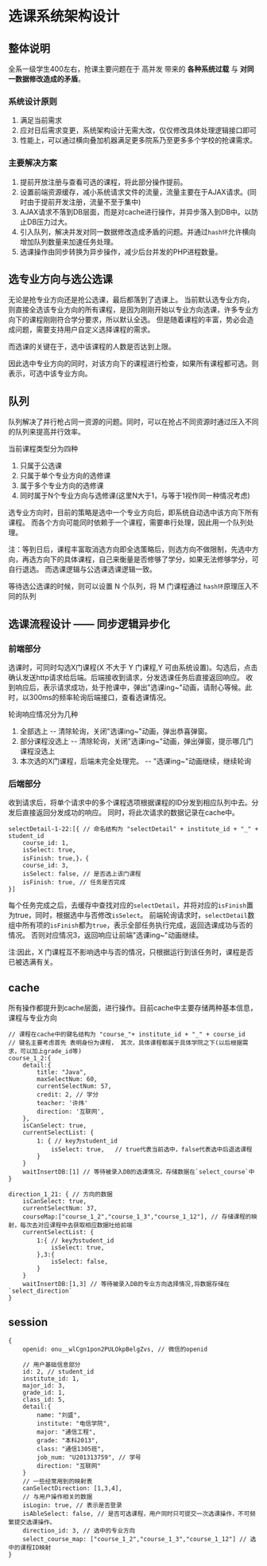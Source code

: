 # 选课系统架构设计
## 整体说明
全系一级学生400左右，抢课主要问题在于 高并发 带来的 **各种系统过载** 与 **对同一数据修改造成的矛盾**。
### 系统设计原则
1. 满足当前需求
2. 应对日后需求变更，系统架构设计无需大改，仅仅修改具体处理逻辑接口即可
3. 性能上，可以通过横向叠加机器满足更多院系乃至更多多个学校的抢课需求。
### 主要解决方案
1. 提前开放注册与查看可选的课程，将此部分操作提前。
2. 设置前端资源缓存，减小系统请求文件的流量，流量主要在于AJAX请求。(同时由于提前开发注册，流量不至于集中)
3. AJAX请求不落到DB层面，而是对cache进行操作，并异步落入到DB中。以防止DB压力过大。
4. 引入队列，解决并发对同一数据修改造成矛盾的问题。并通过`hash环`允许横向增加队列数量来加速任务处理。
5. 选课操作由同步转换为异步操作，减少后台并发的PHP进程数量。

## 选专业方向与选公选课
无论是抢专业方向还是抢公选课，最后都落到了选课上。
当前默认选专业方向，则直接全选该专业方向的所有课程，是因为刚刚开始以专业方向选课，许多专业方向下的课程刚刚符合学分要求，所以默认全选。
但是随着课程的丰富，势必会造成问题，需要支持用户自定义选择课程的需求。

而选课的关键在于，选中该课程的人数是否达到上限。

因此选中专业方向的同时，对该方向下的课程进行检查，如果所有课程都可选。则表示，可选中该专业方向。

## 队列
队列解决了并行枪占同一资源的问题。同时，可以在抢占不同资源时通过压入不同的队列来提高并行效率。

当前课程类型分为四种
1. 只属于公选课
2. 只属于单个专业方向的选修课
3. 属于多个专业方向的选修课
4. 同时属于N个专业方向与选修课(这里N大于1，与等于1视作同一种情况考虑)

选专业方向时，目前的策略是选中一个专业方向后，即系统自动选中该方向下所有课程。
而各个方向可能同时依赖于一个课程，需要串行处理，因此用一个队列处理。

注：等到日后，课程丰富取消选方向即全选策略后，则选方向不做限制，先选中方向，再选方向下的具体课程，自己来衡量是否修够了学分，如果无法修够学分，可自行退选。
而选课逻辑与公选课选课逻辑一致。

等待选公选课的时候，则可以设置 N 个队列，将 M 门课程通过 `hash环`原理压入不同的队列

## 选课流程设计 —— 同步逻辑异步化
### 前端部分
选课时，可同时勾选X门课程(X 不大于 Y 门课程,Y 可由系统设置)。勾选后，点击确认发送http请求给后端。后端接收到请求，分发选课任务后直接返回响应。
收到响应后，表示请求成功，处于抢课中，弹出"选课ing~"动画，请耐心等候。此时，以300ms的频率轮询后端接口，查看选课情况。

轮询响应情况分为几种
1. 全部选上 -- 清除轮询，关闭"选课ing~"动画，弹出恭喜弹窗。
2. 部分课程没选上 -- 清除轮询，关闭"选课ing~"动画，弹出弹窗，提示哪几门课程没选上
3. 本次选的X门课程，后端未完全处理完。 -- "选课ing~"动画继续，继续轮询

### 后端部分
收到请求后，将单个请求中的多个课程选项根据课程的ID分发到相应队列中去。分发后直接返回分发成功的响应。
同时，将此次请求的数据记录在cache中。
```
selectDetail-1-22:[{ // 命名结构为 "selectDetail" + institute_id + "_" + student_id  
    course_id: 1, 
    isSelect: true,
    isFinish: true,}，{
    course_id: 3,
    isSelect: false, // 是否选上该门课程
    isFinish: true, // 任务是否完成
}]
```
每个任务完成之后，去缓存中查找对应的`selectDetail`，并将对应的`isFinish`置为true，同时，根据选中与否修改`isSelect`。
前端轮询请求时，`selectDetail`数组中所有项的`isFinish`都为`true`，表示全部任务执行完成，返回选课成功与否的情况。
否则对应情况3，返回响应让前端"选课ing~"动画继续。

注:因此，X 门课程互不影响选中与否的情况，只根据运行到该任务时，课程是否已被选满有关。

## cache
所有操作都提升到cache层面，进行操作。目前cache中主要存储两种基本信息，课程与专业方向

```
// 课程在cache中的键名结构为 "course_"+ institute_id + "_" + course_id  
// 键名主要考虑首先 表明身份为课程， 其次，具体课程都属于具体学院之下(以后根据需求，可以加上grade_id等)
course_1_2:{
    detail:{
        title: "Java",
        maxSelectNum: 60,
        currentSelectNum: 57,
        credit: 2, // 学分
        teacher: '许炜'
        direction: '互联网',        
    },
    isCanSelect: true, 
    currentSelectList: {
        1: { // key为student_id
            isSelect: true,   // true代表当前选中，false代表选中后退选课程            
        } 
    }
    waitInsertDB:[1] // 等待被录入DB的选课情况，存储数据在`select_course`中
}

direction_1_21: { // 方向的数据
    isCanSelect: true,
    currentSelectNum: 37,
    courseMap:["course_1_2","course_1_3","course_1_12"], // 存储课程的映射，每次去对应课程中去获取相应数据吐给前端
    currentSelectList: {
        1:{ // key为student_id
            isSelect: true,
        },3:{
            isSelect: false,
        }
    }
    waitInsertDB:[1,3] // 等待被录入DB的专业方向选择情况,将数据存储在 `select_direction`
}

```

## session
```
{
    openid: onu__wlCgn1pon2PULOkpBelgZvs, // 微信的openid

    // 用户基础信息部分
    id: 2, // student_id
    institute_id: 1,
    major_id: 3,
    grade_id: 1,
    class_id: 5,
    detail:{
        name: "刘盛",
        institute: "电信学院",
        major: "通信工程",
        grade: "本科2013",
        class: "通信1305班",
        job_num: "U201313759", // 学号
        direction: "互联网"
    }
    // 一些经常用到的映射表
    canSelectDirection: [1,3,4],
    // 与用户操作相关的数据
    isLogin: true, // 表示是否登录
    isAbleSelect: false, // 是否可选课程，用户同时只可提交一次选课操作，不可频繁提交选课操作。
    direction_id: 3, // 选中的专业方向
    select_course_map: ["course_1_2","course_1_3","course_1_12"] // 选中的课程ID映射
}

```